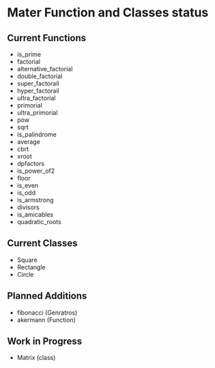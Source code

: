 # Mater Function and Classes status

## Current Functions
-  is_prime
-  factorial
-  alternative_factorial
-  double_factorial
-  super_factorail
-  hyper_factorail
-  ultra_factorial
-  primorial
-  ultra_primorial
-  pow
-  sqrt
-  is_palindrome
-  average
-  cbrt
-  xroot
-  dpfactors
-  is_power_of2
-  floor
-  is_even
-  is_odd
-  is_armstrong
-  divisors
-  is_amicables
-  quadratic_roots

## Current Classes
- Square
- Rectangle
- Circle

## Planned Additions
- fibonacci (Genratros)
- akermann (Function)

## Work in Progress
- Matrix (class)
